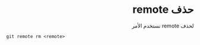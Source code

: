 <div dir="rtl">

# حذف remote

لحذف remote  نستخدم الأمر

<div dir="ltr">

    git remote rm <remote>
</div>


 </div>
